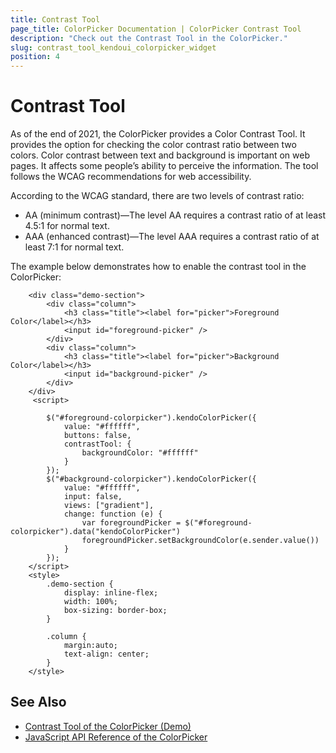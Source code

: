 ```yaml
---
title: Contrast Tool
page_title: ColorPicker Documentation | ColorPicker Contrast Tool
description: "Check out the Contrast Tool in the ColorPicker."
slug: contrast_tool_kendoui_colorpicker_widget
position: 4
---
```


# Contrast Tool

As of the end of 2021, the ColorPicker provides a Color Contrast Tool. It provides the option for checking the color contrast ratio between two colors. Color contrast between text and background is important on web pages. It affects some people’s ability to perceive the information. The tool follows the WCAG recommendations for web accessibility.

According to the WCAG standard, there are two levels of contrast ratio:
 * AA (minimum contrast)—The level AA requires a contrast ratio of at least 4.5:1 for normal text.
 * AAA (enhanced contrast)—The level AAA requires a contrast ratio of at least 7:1 for normal text.

The example below demonstrates how to enable the contrast tool in the ColorPicker:

```dojo
    <div class="demo-section">
        <div class="column">
            <h3 class="title"><label for="picker">Foreground Color</label></h3>
            <input id="foreground-picker" />
        </div>
        <div class="column">
            <h3 class="title"><label for="picker">Background Color</label></h3>
            <input id="background-picker" />
        </div>
    </div>
     <script>

        $("#foreground-colorpicker").kendoColorPicker({
            value: "#ffffff",
            buttons: false,
            contrastTool: {
                backgroundColor: "#ffffff"
            }
        });
        $("#background-colorpicker").kendoColorPicker({
            value: "#ffffff",
            input: false,
            views: ["gradient"],
            change: function (e) {
                var foregroundPicker = $("#foreground-colorpicker").data("kendoColorPicker")
                foregroundPicker.setBackgroundColor(e.sender.value())
            }
        });
    </script>
    <style>
        .demo-section {
            display: inline-flex;
            width: 100%;
            box-sizing: border-box;
        }

        .column {
            margin:auto;
            text-align: center;
        }
    </style>
```

## See Also

* [Contrast Tool of the ColorPicker (Demo)](https://demos.telerik.com/kendo-ui/colorpicker/contrast-tool)
* [JavaScript API Reference of the ColorPicker](/api/javascript/ui/colorpicker)
